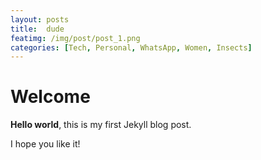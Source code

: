 ```yaml
---
layout: posts
title:  dude
featimg: /img/post/post_1.png
categories: [Tech, Personal, WhatsApp, Women, Insects]
---
```


# Welcome

**Hello world**, this is my first Jekyll blog post.

I hope you like it!